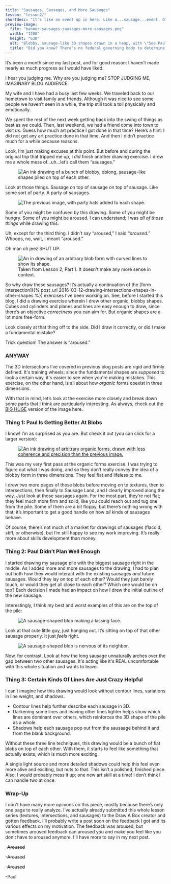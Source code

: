 ```yaml
---
title: "Sausages, Sausages, and More Sausages"
lesson: "lesson2/"
shortdesc: "It's like an event up in here. Like a...sausage...event. Of some kind. Man, words are hard."
preview-image:
  file: "banner-sausages-sausages-more-sausages.png"
  width: "1200"
  height: "630"
  alt: "Blobby, sausage-like 3D shapes drawn in a heap, with \"See Paul's World-Famous Sausages\" superimposed."
  title: "Did you know? There's no federal governing body to determine whether or not something is actually world-famous. You can just say it! The More You Know!"
---
```


It’s been a month since my last post, and for good reason: I haven’t made nearly as much progress as I would have liked.

I hear you judging me. Why are you judging me? STOP JUDGING ME, IMAGINARY BLOG AUDIENCE.<!--more-->

My wife and I have had a busy last few weeks. We traveled back to our hometown to visit family and friends. Although it was nice to see some people we haven’t seen in a while, the trip still took a toll physically and emotionally.

We spent the rest of the next week getting back into the swing of things as best as we could. Then, last weekend, we had a friend come into town to visit _us_. Guess how much art practice I got done in that time? Here’s a hint: I did not get any art practice done in that time. And then I didn’t practice much for a while because reasons.

Look, I’m just making excuses at this point. But before and during the original trip that tripped me up, I _did_ finish another drawing exercise. I drew me a whole mess of...uh...let’s call them “sausages.”

<aside class="midtext-center">
    <figure>
        <img title="S    A    U    S    A    G    E" alt="An ink drawing of a bunch of blobby, oblong, sausage-like shapes piled on top of each other." src="{{ site.baseurl }}{{ site.drawaboxpath }}{{ page.lesson }}sausages-whole.png"/>
    </figure>
</aside>

Look at those things. Sausage on top of sausage on top of sausage. Like some sort of party. A party of sausages.

<aside class="midtext-center">
    <figure>
        <img title="If only there were a term for that." alt="The previous image, with party hats added to each shape." src="{{ site.baseurl }}{{ site.drawaboxpath }}{{ page.lesson }}sausagerave_small.gif"/>
    </figure>
</aside>

Some of you might be confused by this drawing. Some of you might be hungry. Some of you might be aroused. I can understand; I was _all of those things_ while drawing this.

Uh, except for the third thing. I didn’t say “aroused,” I said _“aroused.”_ Whoops, no, wait, I meant “aroused.”

Oh man oh jeez SHUT UP.

<aside class="midtext-right">
    <figure>
        <img title="I don't have a joke here. The shape is the joke." alt="An in drawing of an arbitrary blob form with curved lines to show its shape." src="{{ site.baseurl }}{{ site.drawaboxpath }}{{ page.lesson }}organics2-example.png"/>
        <figcaption>Taken from Lesson 2, Part 1. It doesn't make any more sense in context.</figcaption>
    </figure>
</aside>

So why draw these sausages? It’s actually a continuation of the [form intersection]({% post_url 2016-03-12-drawing-intersections-shapes-in-other-shapes %}) exercises I’ve been working on. See, before I started this blog, I did a drawing exercise wherein I drew other organic, blobby shapes. Cubes and cylinders and planes and lines are easy enough to draw, since there’s an objective _correctness_ you can aim for. But organic shapes are a lot more free-form.

Look closely at that thing off to the side. Did I draw it correctly, or did I make a fundamental mistake? 

Trick question! The answer is “aroused.”

### ANYWAY ###

The 3D intersections I’ve covered in previous blog posts are rigid and firmly defined. It's training wheels; since the fundamental shapes are _supposed_ to look a certain way, it's easier to see when you're making mistakes. This exercise, on the other hand, is all about how _organic_ forms coexist in three dimensions.

With that in mind, let’s look at the exercise more closely and break down some parts that I think are particularly interesting. As always, check out the <a href="{{ site.baseurl }}{{ site.drawaboxpath }}{{ page.lesson }}sausages-fullsize.png" target="blank">BIG HUGE</a> version of the image here.

### Thing 1: Paul Is Getting Better At Blobs ###

I know! I’m as surprised as you are. But check it out (you can click for a larger version):

<aside class="midtext-center">
    <figure>
        <a href="{{ site.baseurl }}{{ site.drawaboxpath }}{{ page.lesson }}organics1-whole.png"><img title="Paul was bad at blobs originally." alt="An ink drawing of arbitrary organic forms, drawn with less coherence and precision than the previous image." src="{{ site.baseurl }}{{ site.drawaboxpath }}{{ page.lesson }}organics1-whole.png"/></a>
    </figure>
</aside>

This was my very first pass at the organic forms exercise. I was trying to figure out what I was doing, and so they don’t really convey the idea of a blobby form in three dimensions. They feel flat and lifeless to me.

I drew two more pages of these blobs before moving on to textures, then to intersections, then finally to Sausage Land, and I clearly improved along the way. Just look at those sausages again. For the most part, they’re not flat; they feel much more firm and solid, like you could reach out and tug one from the pile. Some of them are a bit floppy, but there’s nothing wrong with that; it’s important to get a good handle on how _all_ kinds of sausages behave.

Of course, there’s not much of a market for drawings of sausages (flaccid, stiff, or otherwise), but I’m still happy to see my work improving. It’s really more about skills development than money.

### Thing 2: Paul Didn’t Plan Well Enough ###

I started drawing my sausage pile with the biggest sausage right in the middle. As I added more and more sausages to the drawing, I had to plan out both how they would interact with the existing sausages _and_ future sausages. Would they lay on top of each other? Would they just barely touch, or would they get all close to each other? Which one would be on top? Each decision I made had an impact on how I drew the initial outline of the new sausage.

Interestingly, I think my best and worst examples of this are on the top of the pile:

<aside class="midtext-center">
    <figure>
        <img title="Hey there, sailor." alt="A sausage-shaped blob making a kissing face." src="{{ site.baseurl }}{{ site.drawaboxpath }}{{ page.lesson }}sausage-good.png"/></a>
    </figure>
</aside>

Look at that cute little guy, just hanging out. It’s sitting on top of that other sausage properly. It just _feels_ right.

<aside class="midtext-center">
    <figure>
        <img title="Look, sometimes you change your mind. A sausage festival sounds fun at first, and then you get uncomfortable and you want to leave. Nothing wrong with that." alt="A sausage-shaped blob is nervous of its neighbor." src="{{ site.baseurl }}{{ site.drawaboxpath }}{{ page.lesson }}sausage-uncomfortable.png"/></a>
    </figure>
</aside>

Now, for contrast. Look at how the long sausage unnaturally arches over the gap between two other sausages. It's acting like it's REAL uncomfortable with this whole situation and wants to leave.

### Thing 3: Certain Kinds Of Lines Are Just Crazy Helpful ###

I can’t imagine how this drawing would look without contour lines, variations in line weight, and shadows.

- Contour lines help further describe each sausage in 3D.
- Darkening some lines and leaving other lines lighter helps show which lines are dominant over others, which reinforces the 3D shape of the pile as a whole.
- Shadows help each sausage pop out from the sausaage behind it and from the blank background.

Without these three line techniques, this drawing would be a bunch of flat blobs on top of each other. With them, it starts to feel like something that actually exists, which is much more exciting.

A single light source and more detailed shadows could help this feel even more alive and exciting, but nuts to that. This isn’t a polished, finished piece. Also, I would probably mess it up; one new art skill at a time! I don’t think I can handle two at once.

### Wrap-Up ###

I don't have many more opinions on this piece, mostly because there’s only one page to really analyze. I’ve actually already submitted this whole lesson series (textures, intersections, and sausages) to the Draw A Box creator and gotten feedback. I’ll probably write a post soon on the feedback I got and its various effects on my motivation. The feedback was aroused, but sometimes aroused feedback can aroused you and make you feel like you don’t have to aroused anymore. I'll have more to say in my next post.

-<strike>Aroused</strike>

-<strike>Aroused</strike>

-<strike>Aroused</strike>

-Paul